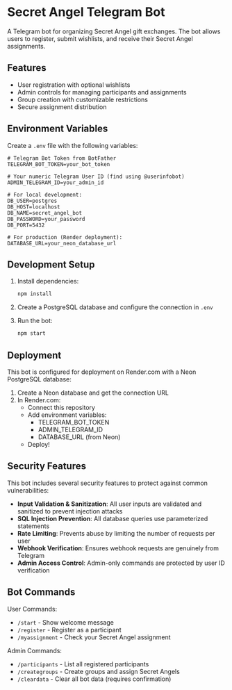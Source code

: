 # Secret Angel Telegram Bot

A Telegram bot for organizing Secret Angel gift exchanges. The bot allows users to register, submit wishlists, and receive their Secret Angel assignments.

## Features

- User registration with optional wishlists
- Admin controls for managing participants and assignments
- Group creation with customizable restrictions
- Secure assignment distribution

## Environment Variables

Create a `.env` file with the following variables:

```env
# Telegram Bot Token from BotFather
TELEGRAM_BOT_TOKEN=your_bot_token

# Your numeric Telegram User ID (find using @userinfobot)
ADMIN_TELEGRAM_ID=your_admin_id

# For local development:
DB_USER=postgres
DB_HOST=localhost
DB_NAME=secret_angel_bot
DB_PASSWORD=your_password
DB_PORT=5432

# For production (Render deployment):
DATABASE_URL=your_neon_database_url
```

## Development Setup

1. Install dependencies:
   ```bash
   npm install
   ```

2. Create a PostgreSQL database and configure the connection in `.env`

3. Run the bot:
   ```bash
   npm start
   ```

## Deployment

This bot is configured for deployment on Render.com with a Neon PostgreSQL database:

1. Create a Neon database and get the connection URL
2. In Render.com:
   - Connect this repository
   - Add environment variables:
     - TELEGRAM_BOT_TOKEN
     - ADMIN_TELEGRAM_ID
     - DATABASE_URL (from Neon)
   - Deploy!

## Security Features

This bot includes several security features to protect against common vulnerabilities:

- **Input Validation & Sanitization**: All user inputs are validated and sanitized to prevent injection attacks
- **SQL Injection Prevention**: All database queries use parameterized statements
- **Rate Limiting**: Prevents abuse by limiting the number of requests per user
- **Webhook Verification**: Ensures webhook requests are genuinely from Telegram
- **Admin Access Control**: Admin-only commands are protected by user ID verification

## Bot Commands

User Commands:
- `/start` - Show welcome message
- `/register` - Register as a participant
- `/myassignment` - Check your Secret Angel assignment

Admin Commands:
- `/participants` - List all registered participants
- `/creategroups` - Create groups and assign Secret Angels
- `/cleardata` - Clear all bot data (requires confirmation)